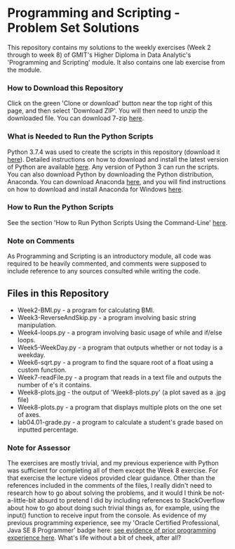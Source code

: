 # Programming and Scripting - Problem Set Solutions

This repository contains my solutions to the weekly exercises (Week 2 through to week 8) of GMIT's Higher Diploma in Data Analytic's 'Programming and Scripting' module. It also contains one lab exercise from the module.

### How to Download this Repository
Click on the green 'Clone or download' button near the top right of this page, and then select 'Download ZIP'. You will then need to unzip the downloaded file. You can download 7-zip [here](https://www.7-zip.org/download.html).

### What is Needed to Run the Python Scripts
Python 3.7.4 was used to create the scripts in this repository (download it [here](https://www.python.org/downloads/)). Detailed instructions on how to download and install the latest version of Python are available [here](https://realpython.com/installing-python/). Any version of Python 3 can run the scripts. You can also download Python by downloading the Python distribution, Anaconda. You can download Anaconda [here](https://www.anaconda.com/distribution/), and you will find instructions on how to download and install Anaconda for Windows [here](https://docs.anaconda.com/anaconda/install/windows/).

### How to Run the Python Scripts
See the section 'How to Run Python Scripts Using the Command-Line' [here](https://realpython.com/run-python-scripts/).

### Note on Comments
As Programming and Scripting is an introductory module, all code was required to be heavily commented, and comments were supposed to include reference to any sources consulted while writing the code.

## Files in this Repository
* Week2-BMI.py  -  a program for calculating BMI.
* Week3-ReverseAndSkip.py  -  a program involving basic string manipulation.
* Week4-loops.py  -  a program involving basic usage of while and if/else loops.
* Week5-WeekDay.py  -  a program that outputs whether or not today is a weekday.
* Week6-sqrt.py  -  a program to find the square root of a float using a custom function.
* Week7-readFile.py  -  a program that reads in a text file and outputs the number of e's it contains.
* Week8-plots.jpg - the output of 'Week8-plots.py' (a plot saved as a .jpg file)
* Week8-plots.py  -  a program that displays multiple plots on the one set of axes.
* lab04.01-grade.py  -  a program to calculate a student's grade based on inputted percentage.

### Note for Assessor
The exercises are mostly trivial, and my previous experience with Python was sufficient for completing all of them except the Week 8 exercise. For that exercise the lecture videos provided clear guidance. Other than the references included in the comments of the files, I really didn't need to research how to go about solving the problems, and it would I think be not-a-little-bit absurd to pretend I did by including references to StackOverflow about how to go about doing such trivial things as, for example, using the input() function to receive input from the console. As evidence of my previous programming experience, see my 'Oracle Certified Professional, Java SE 8 Programmer' badge here: [see evidence of prior programming experience here](https://www.youracclaim.com/badges/416897ef-486c-40d2-8ba3-11e79bd59622). What's life without a bit of cheek, after all?
